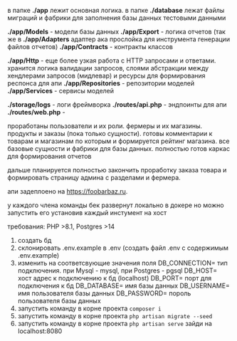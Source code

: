в папке **./app** лежит основная логика. 
в папке **./database** лежат файлы миграций и фабрики для заполнения базы данных тестовыми данными

**./app/Models** - модели базы данных
**./app/Export** - логика отчетов (так же в **./app/Adapters** адаптер ака прослойка для инструмента генерации файлов отчетов)
**./app/Contracts** - контракты классов

**./app/Http** - еще более узкая работа с HTTP запросами и ответами. хранится логика валидации запросов, слоями абстракции между хендлерами запросов (мидлевар) и ресурсы для формирования респонса для апи
**./app/Repositories** - репозитории моделей
**./app/Services** - сервисы моделей

**./storage/logs** - логи фреймворка
**./routes/api.php** - эндпоинты для апи
**./routes/web.php** - 

проработаны пользователи и их роли. фермеры и их магазины. продукты и заказы (пока только сущности). готовы комментарии к товарам и магазинам по которым и формируется рейтинг магазина. все базовые сущности и фабрики для базы данных. полностью готов каркас для формирования отчетов

дальше планируется полностью закончить проработку заказа товара и формировать страницу админа с разделами и фермера. 

апи задеплоено на https://foobarbaz.ru. 

у каждого члена команды бек развернут локально в докере но можно запустить его установив каждый инстумент на хост

требования: PHP >8.1, Postgres >14

1. создать бд
2. склонировать .env.example в .env (создать файл .env с содержимым .env.example)
3. изменить на соответсвующие значения поля 
    DB_CONNECTION= тип подключения. при Mysql - mysql, при Postgres - pgsql
    DB_HOST= хост адрес к подключению к бд (localhost)
    DB_PORT= порт для подключения к бд
    DB_DATABASE= имя базы данных
    DB_USERNAME= имя пользователя базы данных
    DB_PASSWORD= пороль пользователя базы данных
4. запустить команду в корне проекта `composer i`
5. запустить команду в корне проекта `php artisan migrate --seed`
6. запустить команду в корне проекта `php artisan serve`
зайди на localhost:8080
